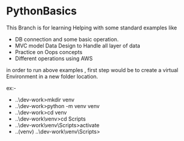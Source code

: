 # PythonBasics

This Branch is for learning Helping with some standard examples like 

- DB connection and some basic operation.
- MVC model Data Design to Handle all layer of data
- Practice on Oops concepts
- Different operations using AWS

in order to run above examples , first step would be to create a virtual Environment in a new folder location.

ex:-  
   - ..\dev-work>mkdir venv
   - ..\dev-work>python -m venv venv
   - ..\dev-work>cd venv
   - ..\dev-work\venv>cd Scripts
   - ..\dev-work\venv\Scripts>activate
   - ..(venv) ..\dev-work\venv\Scripts>
   
   
